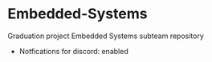 # Embedded-Systems
Graduation project Embedded Systems subteam repository
 
- Notfications for discord: enabled 
